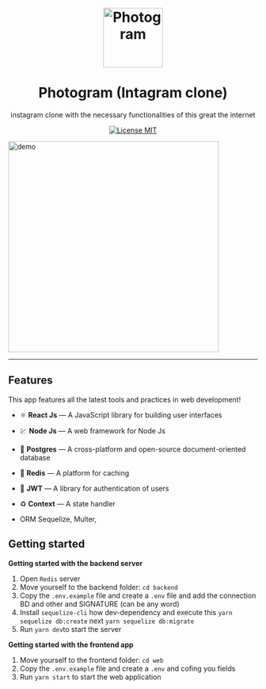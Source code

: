 <h1 align="center">
<br>
  <img src="./.github/logo.svg" alt="Photogram" width="120">
<br>
<br>
Photogram (Intagram clone)
</h1>

<p align="center">instagram clone with the necessary functionalities of this great the internet</p>

<p align="center">
  <a href="https://opensource.org/licenses/MIT">
    <img src="httpss://img.shields.io/badge/License-MIT-blue.svg" alt="License MIT">
  </a>
</p>

[//]: # "Add your gifs/images here:"

<div>
  <img src="./.github/photogram.gif" alt="demo" height="425">
  <!-- <img src="IMAGE_2_URL" alt="demo" height="425"> -->
</div>

<hr />

## Features

[//]: # "Add the features of your project here:"

This app features all the latest tools and practices in web development!

- ⚛️ **React Js** — A JavaScript library for building user interfaces
- 💹 **Node Js** — A web framework for Node Js
- 📄 **Postgres** — A cross-platform and open-source document-oriented database
- 📄 **Redis** — A platform for caching
- 🔐 **JWT** — A library for authentication of users
- ♻️ **Context** — A state handler

- ORM Sequelize, Multer,

## Getting started

**Getting started with the backend server**

1. Open `Redis` server
2. Move yourself to the backend folder: `cd backend`
3. Copy the `.env.example` file and create a `.env` file and add the connection BD and other and SIGNATURE (can be any word)
4. Install `sequelize-cli` how dev-dependency and execute this `yarn sequelize db:create` next `yarn sequelize db:migrate`
5. Run `yarn dev`to start the server

**Getting started with the frontend app**

1. Move yourself to the frontend folder: `cd web`
2. Copy the `.env.example` file and create a `.env` and cofing you fields
3. Run `yarn start` to start the web application


